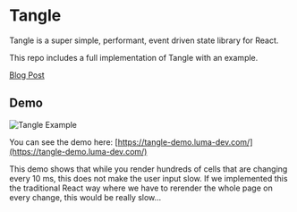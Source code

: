 # Tangle

Tangle is a super simple, performant, event driven state library for React.

This repo includes a full implementation of Tangle with an example.

[Blog Post](https://lu.ma/p/BxfrFScteBntDIy/Tangle-Event-Driven-State-in-React)

## Demo

![Tangle Example](https://cdn.lu.ma/blog/tangle.gif)

You can see the demo here: [https://tangle-demo.luma-dev.com/](https://tangle-demo.luma-dev.com/)

This demo shows that while you render hundreds of cells that are changing every 10 ms, this does not make the user input slow. If we implemented this the traditional React way where we have to rerender the whole page on every change, this would be really slow...
